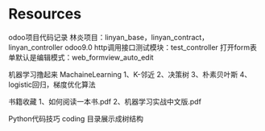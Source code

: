 # Resources
odoo项目代码记录
   林炎项目：linyan_base，linyan_contract，linyan_controller
   odoo9.0 http调用接口测试模块：test_controller
   打开form表单默认是编辑模式：web_formview_auto_edit


机器学习撸起来
    MachaineLearning
    1、K-邻近
    2、决策树
    3、朴素贝叶斯
    4、logistic回归，梯度优化算法

书籍收藏
    1、如何阅读一本书.pdf
    2、机器学习实战中文版.pdf

Python代码技巧
    coding
    目录展示成树结构
